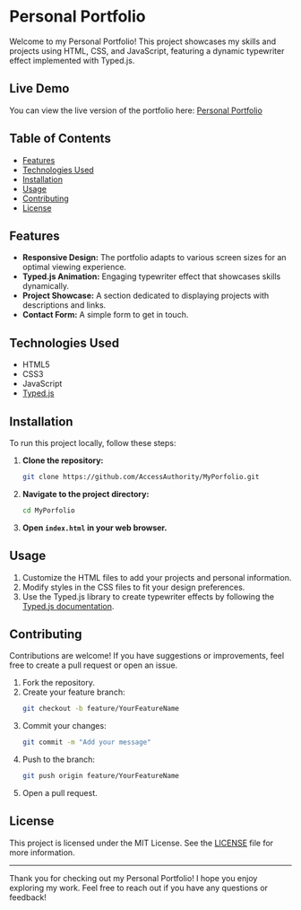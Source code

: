 # Personal Portfolio

Welcome to my Personal Portfolio! This project showcases my skills and projects using HTML, CSS, and JavaScript, featuring a dynamic typewriter effect implemented with Typed.js.

## Live Demo

You can view the live version of the portfolio here: [Personal Portfolio](https://accessauthority.netlify.app/)

## Table of Contents

- [Features](#features)
- [Technologies Used](#technologies-used)
- [Installation](#installation)
- [Usage](#usage)
- [Contributing](#contributing)
- [License](#license)

## Features

- **Responsive Design:** The portfolio adapts to various screen sizes for an optimal viewing experience.
- **Typed.js Animation:** Engaging typewriter effect that showcases skills dynamically.
- **Project Showcase:** A section dedicated to displaying projects with descriptions and links.
- **Contact Form:** A simple form to get in touch.

## Technologies Used

- HTML5
- CSS3
- JavaScript
- [Typed.js](https://github.com/mattboldt/typed.js)

## Installation

To run this project locally, follow these steps:

1. **Clone the repository:**
   ```bash
   git clone https://github.com/AccessAuthority/MyPorfolio.git
   ```
   
2. **Navigate to the project directory:**
   ```bash
   cd MyPorfolio
   ```

3. **Open `index.html` in your web browser.**

## Usage

1. Customize the HTML files to add your projects and personal information.
2. Modify styles in the CSS files to fit your design preferences.
3. Use the Typed.js library to create typewriter effects by following the [Typed.js documentation](https://github.com/mattboldt/typed.js).

## Contributing

Contributions are welcome! If you have suggestions or improvements, feel free to create a pull request or open an issue.

1. Fork the repository.
2. Create your feature branch:
   ```bash
   git checkout -b feature/YourFeatureName
   ```
3. Commit your changes:
   ```bash
   git commit -m "Add your message"
   ```
4. Push to the branch:
   ```bash
   git push origin feature/YourFeatureName
   ```
5. Open a pull request.

## License

This project is licensed under the MIT License. See the [LICENSE](LICENSE) file for more information.

---

Thank you for checking out my Personal Portfolio! I hope you enjoy exploring my work. Feel free to reach out if you have any questions or feedback!
